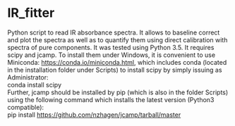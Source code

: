 # IR_fitter
Python script to read IR absorbance spectra. It allows to baseline correct and plot the spectra as well as to quantify them using direct calibration with spectra of pure components. It was tested using Python 3.5. It requires scipy and jcamp.
To install them under Windows, it is convenient to use Miniconda: https://conda.io/miniconda.html, which includes conda (located in the installation folder under Scripts) to install scipy by simply issuing as Administrator:  
conda install scipy  
Further, jcamp should be installed by pip (which is also in the folder Scripts) using the following command which installs the latest version (Python3 compatible):  
pip install https://github.com/nzhagen/jcamp/tarball/master
